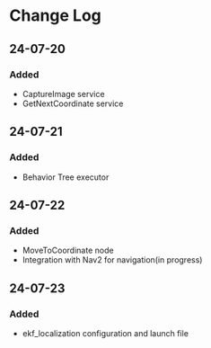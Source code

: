 # Change Log

## 24-07-20

### Added
- CaptureImage service
- GetNextCoordinate service

## 24-07-21

### Added
- Behavior Tree executor

## 24-07-22

### Added
- MoveToCoordinate node
- Integration with Nav2 for navigation(in progress)

## 24-07-23

### Added
- ekf_localization configuration and launch file
